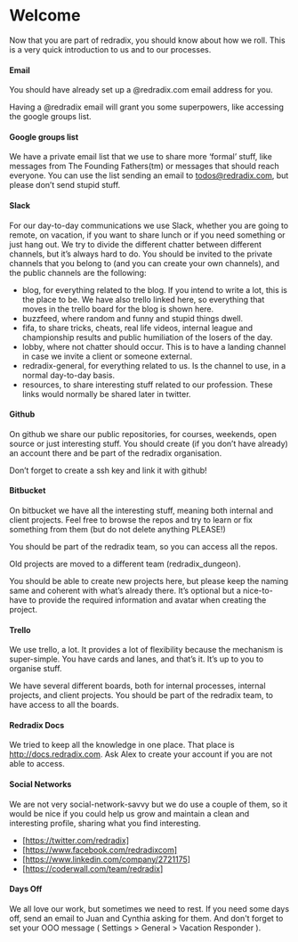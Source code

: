 # Welcome
Now that you are part of redradix, you should know about how we roll. This is a very quick introduction to us and to our processes.

#### Email
You should have already set up a @redradix.com email address for you.

Having a @redradix email will grant you some superpowers, like accessing the google groups list.

#### Google groups list
We have a private email list that we use to share more ‘formal’ stuff, like messages from The Founding Fathers(tm) or messages that should reach everyone. You can use the list sending an email to todos@redradix.com, but please don’t send stupid stuff. 

#### Slack
For our day-to-day communications we use Slack, whether you are going to remote, on vacation, if you want to share lunch or if you need something or just hang out. We try to divide the different chatter between different channels, but it’s always hard to do. You should be invited to the private channels that you belong to (and you can create your own channels), and the public channels are the following:
- blog, for everything related to the blog. If you intend to write a lot, this is the place to be. We have also trello linked here, so everything that moves in the trello board for the blog is shown here.
- buzzfeed, where random and funny and stupid things dwell. 
- fifa, to share tricks, cheats, real life videos, internal league and championship results and public humiliation of the losers of the day.
- lobby, where not chatter should occur. This is to have a landing channel in case we invite a client or someone external.
- redradix-general, for everything related to us. Is the channel to use, in a normal day-to-day basis.
- resources, to share interesting stuff related to our profession. These links would normally be shared later in twitter.

#### Github
On github we share our public repositories, for courses, weekends, open source or just interesting stuff. You should create (if you don’t have already) an account there and be part of the redradix organisation.

Don’t forget to create a ssh key and link it with github!

#### Bitbucket
On bitbucket we have all the interesting stuff, meaning both internal and client projects. Feel free to browse the repos and try to learn or fix something from them (but do not delete anything PLEASE!)

You should be part of the redradix team, so you can access all the repos.

Old projects are moved to a different team (redradix_dungeon).

You should be able to create new projects here, but please keep the naming same and coherent with what’s already there. It’s optional but a nice-to-have to provide the required information and avatar when creating the project.

#### Trello
We use trello, a lot. It provides a lot of flexibility because the mechanism is super-simple. You have cards and lanes, and that’s it. It’s up to you to organise stuff.

We have several different boards, both for internal processes, internal projects, and client projects. You should be part of the redradix team, to have access to all the boards.

#### Redradix Docs
We tried to keep all the knowledge in one place. That place is http://docs.redradix.com. Ask Alex to create your account if you are not able to access.

#### Social Networks
We are not very social-network-savvy but we do use a couple of them, so it would be nice if you could help us grow and maintain a clean and interesting profile, sharing what you find interesting.

- [https://twitter.com/redradix]
- [https://www.facebook.com/redradixcom]
- [https://www.linkedin.com/company/2721175]
- [https://coderwall.com/team/redradix]

#### Days Off
We all love our work, but sometimes we need to rest. If you need some days off, send an email to Juan and Cynthia asking for them. And don't forget to set your OOO message ( Settings > General > Vacation Responder ).
